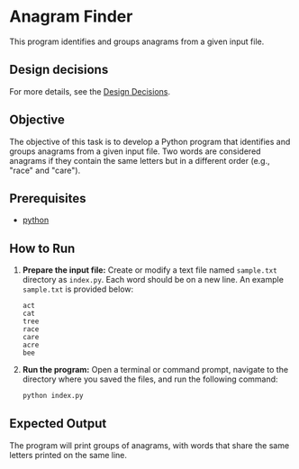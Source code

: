 # Anagram Finder

This program identifies and groups anagrams from a given input file.

## Design decisions

For more details, see the [Design Decisions](DESIGN_DECISION.md).

## Objective

The objective of this task is to develop a Python program that identifies and groups anagrams from a given input file. Two words are considered anagrams if they contain the same letters but in a different order (e.g., "race" and "care").

## Prerequisites

- [python](https://www.python.org/)

## How to Run

1.  **Prepare the input file:** Create or modify a text file named `sample.txt` directory as `index.py`. Each word should be on a new line. An example `sample.txt` is provided below:

    ```
    act
    cat
    tree
    race
    care
    acre
    bee
    ```

2.  **Run the program:** Open a terminal or command prompt, navigate to the directory where you saved the files, and run the following command:

    ```bash
    python index.py
    ```

## Expected Output

The program will print groups of anagrams, with words that share the same letters printed on the same line.
